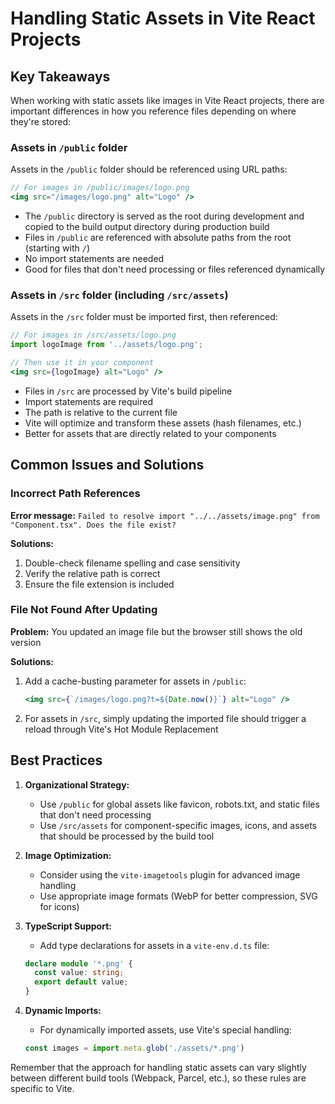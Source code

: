 # Handling Static Assets in Vite React Projects

## Key Takeaways

When working with static assets like images in Vite React projects, there are important differences in how you reference files depending on where they're stored:

### Assets in `/public` folder

Assets in the `/public` folder should be referenced using URL paths:

```jsx
// For images in /public/images/logo.png
<img src="/images/logo.png" alt="Logo" />
```

- The `/public` directory is served as the root during development and copied to the build output directory during production build
- Files in `/public` are referenced with absolute paths from the root (starting with `/`)
- No import statements are needed
- Good for files that don't need processing or files referenced dynamically

### Assets in `/src` folder (including `/src/assets`)

Assets in the `/src` folder must be imported first, then referenced:

```jsx
// For images in /src/assets/logo.png
import logoImage from '../assets/logo.png';

// Then use it in your component
<img src={logoImage} alt="Logo" />
```

- Files in `/src` are processed by Vite's build pipeline
- Import statements are required
- The path is relative to the current file
- Vite will optimize and transform these assets (hash filenames, etc.)
- Better for assets that are directly related to your components

## Common Issues and Solutions

### Incorrect Path References

**Error message:** `Failed to resolve import "../../assets/image.png" from "Component.tsx". Does the file exist?`

**Solutions:**
1. Double-check filename spelling and case sensitivity
2. Verify the relative path is correct
3. Ensure the file extension is included

### File Not Found After Updating

**Problem:** You updated an image file but the browser still shows the old version

**Solutions:**
1. Add a cache-busting parameter for assets in `/public`:
   ```jsx
   <img src={`/images/logo.png?t=${Date.now()}`} alt="Logo" />
   ```
2. For assets in `/src`, simply updating the imported file should trigger a reload through Vite's Hot Module Replacement

## Best Practices

1. **Organizational Strategy:**
   - Use `/public` for global assets like favicon, robots.txt, and static files that don't need processing
   - Use `/src/assets` for component-specific images, icons, and assets that should be processed by the build tool

2. **Image Optimization:**
   - Consider using the `vite-imagetools` plugin for advanced image handling
   - Use appropriate image formats (WebP for better compression, SVG for icons)

3. **TypeScript Support:**
   - Add type declarations for assets in a `vite-env.d.ts` file:
   ```typescript
   declare module '*.png' {
     const value: string;
     export default value;
   }
   ```

4. **Dynamic Imports:**
   - For dynamically imported assets, use Vite's special handling:
   ```javascript
   const images = import.meta.glob('./assets/*.png')
   ```

Remember that the approach for handling static assets can vary slightly between different build tools (Webpack, Parcel, etc.), so these rules are specific to Vite. 